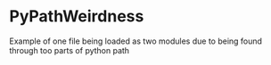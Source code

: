 # PyPathWeirdness
Example of one file being loaded as two modules due to being found through too parts of python path

